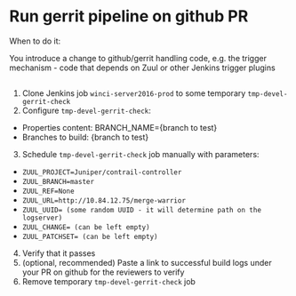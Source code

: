 # Run gerrit pipeline on github PR

When to do it:

You introduce a change to github/gerrit handling code, e.g. the
trigger mechanism - code that depends on Zuul or other Jenkins trigger plugins

## 

1. Clone Jenkins job `winci-server2016-prod` to some temporary `tmp-devel-gerrit-check`
2. Configure `tmp-devel-gerrit-check`:
* Properties content: BRANCH_NAME={branch to test}
* Branches to build: {branch to test}
3. Schedule `tmp-devel-gerrit-check` job manually with parameters:
* `ZUUL_PROJECT=Juniper/contrail-controller`
* `ZUUL_BRANCH=master`
* `ZUUL_REF=None`
* `ZUUL_URL=http://10.84.12.75/merge-warrior`
* `ZUUL_UUID= (some random UUID - it will determine path on the logserver)`
* `ZUUL_CHANGE= (can be left empty)`
* `ZUUL_PATCHSET= (can be left empty)`
4. Verify that it passes
5. (optional, recommended) Paste a link to successful build logs under your PR on github for the reviewers to verify
6. Remove temporary `tmp-devel-gerrit-check` job
